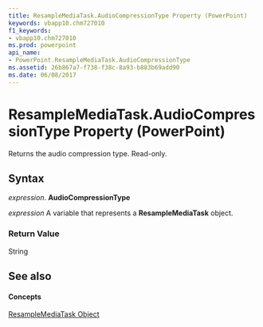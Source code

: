 ```yaml
---
title: ResampleMediaTask.AudioCompressionType Property (PowerPoint)
keywords: vbapp10.chm727010
f1_keywords:
- vbapp10.chm727010
ms.prod: powerpoint
api_name:
- PowerPoint.ResampleMediaTask.AudioCompressionType
ms.assetid: 26b867a7-f738-f38c-8a93-b883b69add90
ms.date: 06/08/2017
---
```



# ResampleMediaTask.AudioCompressionType Property (PowerPoint)

Returns the audio compression type. Read-only.


## Syntax

 _expression_. **AudioCompressionType**

 _expression_ A variable that represents a **ResampleMediaTask** object.


### Return Value

String


## See also


#### Concepts


[ResampleMediaTask Object](PowerPoint.ResampleMediaTask.md)

